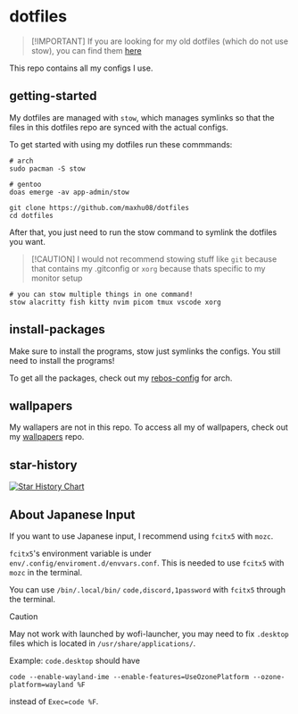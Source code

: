 # dotfiles

> [!IMPORTANT] If you are looking for my old dotfiles (which do not use stow), you can find them [here](https://github.com/maxhu08/dotfiles-old)

This repo contains all my configs I use.

## getting-started

My dotfiles are managed with `stow`, which manages symlinks so that the files in this dotfiles repo are synced with the actual configs.

To get started with using my dotfiles run these commmands:

```shell
# arch
sudo pacman -S stow

# gentoo
doas emerge -av app-admin/stow

git clone https://github.com/maxhu08/dotfiles
cd dotfiles
```

After that, you just need to run the stow command to symlink the dotfiles you want.

> [!CAUTION] I would not recommend stowing stuff like `git` because that contains my .gitconfig or `xorg` because thats specific to my monitor setup

```shell
# you can stow multiple things in one command!
stow alacritty fish kitty nvim picom tmux vscode xorg
```

## install-packages

Make sure to install the programs, stow just symlinks the configs. You still need to install the programs!

To get all the packages, check out my [rebos-config](https://github.com/maxhu08/rebos-config-arch) for arch.

## wallpapers

My wallapers are not in this repo. To access all my of wallpapers, check out my [wallpapers](https://github.com/maxhu08/wallpapers) repo.

## star-history

[![Star History Chart](https://api.star-history.com/svg?repos=maxhu08/dotfiles&type=Date)](https://star-history.com/#maxhu08/dotfiles&Date)

## About Japanese Input

If you want to use Japanese input, I recommend using `fcitx5` with `mozc`.

`fcitx5`'s environment variable is under `env/.config/enviroment.d/envvars.conf`. This is needed to use `fcitx5` with `mozc` in the terminal.

You can use `/bin/.local/bin/` `code,discord,1password` with `fcitx5` through the terminal.

> [!CAUTION]
>
> May not work with launched by wofi-launcher, you may need to fix `.desktop` files which is located in `/usr/share/applications/`.
>
> Example: `code.desktop` should have
>
> `code --enable-wayland-ime --enable-features=UseOzonePlatform --ozone-platform=wayland %F`
>
> instead of `Exec=code %F`.
